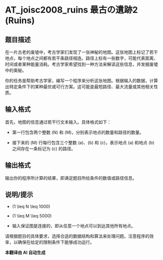 # AT_joisc2008_ruins 最古の遺跡2 (Ruins)

## 题目描述

在一片古老的废墟中，考古学家们发现了一张神秘的地图。这张地图上标记了若干地点，每个地点之间都有若干条路径相连。路径上标有一些数字，可能代表距离、时间或者某种能量消耗。考古学家希望找到一种方法来解读这些信息，并发掘废墟中的奥秘。

你的任务是帮助考古学家，编写一个程序来分析这张地图。根据输入的数据，计算出特定条件下的某种最优或可行方案。这可能是最短路径、最大流量或其他相关性质。

## 输入格式

首先，地图的信息通过若干行文本输入。具体格式如下：

- 第一行包含两个整数 \(N\) 和 \(M\)，分别表示地点的数量和路径的数量。
- 接下来的 \(M\) 行每行包含三个整数 \(a\)、\(b\) 和 \(c\)，表示地点 \(a\) 和地点 \(b\) 之间存在一条标记为 \(c\) 的路径。

## 输出格式

输出你的程序所计算的结果，即满足题目所给条件的数值或路径信息。

## 说明/提示

- \(1 \leq N \leq 1000\)
- \(1 \leq M \leq 5000\)
- 输入保证图是连接的，即从任意一个地点可以到达其他所有地点。

请根据题目的具体要求，选择合适的数据结构和算法来处理问题。注意程序的效率，以确保在给定的限制条件下能够成功运行。

 **本翻译由 AI 自动生成**